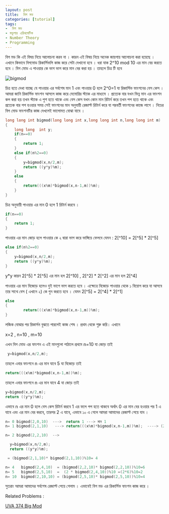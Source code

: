 ```yaml
---
layout: post
title:  বিগ মড
categories: [tutorial]
tags:
-  বিগ মড
- মডুলার এরিথমেটিক
- Number Theory
- Programming
---
```






বিগ মড কি এই বিষয় নিয়ে আলোচনা করব না । কারন এই বিষয় নিয়ে অনেক জায়গায় আলোচনা করা হয়েছে । এখানে কিভাবে বিগমোড রিকার্সিভলি কাজ করে সেটা দেখানো হবে । ধরা যাক 2^10 mod 10 এর মান বের করতে হবে । বিগ মোড এ পাওয়ার কে ভাগ ভাগ করে মান বের করা হয় । তাহলে চিত্র টি হবে


![bigmod](https://2.bp.blogspot.com/-oR9IThEIcRw/WUZM5UY-LXI/AAAAAAAAATw/Ykk5cRZ3hpcO2lH-vp7IeoZatBE9Pw0hQCPcBGAYYCw/s1600/bigmod.jpg)



চিত্র হতে দেখা যাচ্ছে যে পাওয়ার এর সর্বশেষ মান 1 এবং পাওয়ার 0 হলে 2^0=1 যা রিকার্সিভ ফাংশনের বেস কেস । আমরা জানি রিকার্সিভ ফাংশন আসলে কাজ করে মেমোরির স্ট্যাক এর মাধ্যমে । প্রত্যেক বার যখন ভিন্ন মান এর ফাংশন কল করা হয় তখন স্ট্যাক এ পুশ হতে থাকে  এবং বেস কেস যখন কোন মান রিটার্ন করে তখন পপ হতে থাকে এবং প্রত্যেক বার পপ হওয়ার সময় সেই ফাংশনের মান অনুযায়ী রেজাল্ট রিটার্ন করে যা পরবর্তী ফাংশনের কাজে লাগে । নিচের বিগ মোড ফাংশনটির কাজ দেখলেই ভালোমত বোঝা যাবে ।

```cpp
long long int bigmod(long long int x,long long int n,long long int m)
{
    long long  int y;
    if(n==0)
    {
        return 1;
    }
    else if(n%2==0)
    {
        y=bigmod(x,n/2,m);
        return ((y*y)%m);
    }
    else
    {
        return(((x%m)*bigmod(x,n-1,m))%m);
    }
}
```

চিত্র অনুযায়ী পাওয়ার এর মান 0 হলে 1 রিটার্ন করবে ।

```cpp
if(n==0)
{
    return 1;
}
```

পাওয়ার এর মান জোড় হলে পাওয়ার কে ২ দ্বারা ভাগ করে ভাঙ্গিয়ে ফেলবে যেমন :  2[^10] = 2[^5] \* 2[^5]

```cpp
else if(n%2==0)
{
    y=bigmod(x,n/2,m);
    return ((y*y)%m);
}
```

y\*y কারন  2[^5] \* 2[^5]  এর মান হল  2[^10]  , 2[^2] \* 2[^2] এর মান হল  2[^4]

পাওয়ার এর মান বিজোড় হলেও দুই ভাগে ভাগ করতে হবে । এক্ষেত্রে বিজোড় পাওয়ার থেকে ১ বিয়োগ করে যা আসবে তার সাথে বেস \( এখানে ২\) কে গুন করতে হবে । যেমন 2[^5] = 2[^4] \* 2[^1]



```cpp
else
{
        return(((x%m)*bigmod(x,n-1,m))%m);
}
```

লজিক বোঝার পর রিকার্সন বুঝতে পারলেই কাজ শেষ । প্রথম থেকে শুরু করি। এখানে

x=2 , n=10 , m=10



এখন বিগ মোড এর ফাংশন এ এই মানগুলো পাঠালে প্রথমে n=10 যা জোড় তাই



```cpp
 y=bigmod(x,n/2,m);
```

তাহলে এবার ফাংশনে n এর মান যাবে 5 যা বিজোড় তাই

```cpp
return(((x%m)*bigmod(x,n-1,m))%m);
```

তাহলে এবার ফাংশনে n এর মান যাবে 4 যা জোড় তাই



```cpp
y=bigmod(x,n/2,m);
return ((y*y)%m);
```

এভাবে n এর মান 0 হলে বেস কেস রিটার্ন করবে 1 এর ফলে পপ হতে থাকবে অর্থাৎ 0 এর মান বের হওয়ার পর 1 এ যাবে এবং এর মান বের করবে, তারপর 2 এ যাবে, এভাবে ১০ এ গেলে আমরা আমাদের রেজাল্ট পেয়ে যাব ।



```cpp
n= 0 bigmod(2,0,10)  --->  return 1 ---> মান 1
n= 1 bigmod(2,1,10)   ---> return(((x%m)*bigmod(x,n-1,m))%m);  ----> (2* bigmod(2,0,10))%10 = 2

n= 2 bigmod(2,2,10)  -->

  y=bigmod(x,n/2,m);
  return ((y*y)%m);

 = (bigmod(2,1,10)* bigmod(2,1,10))%10= 4

n= 4   bigmod(2,4,10)  = (bigmod(2,2,10)* bigmod(2,2,10))%10=6
n= 5   bigmod(2,5,10)  =  (2 * bigmod(2,4,10))%10 =(2*6)%10=2
n= 10  bigmod(2,10,10) = (bigmod(2,5,10)* bigmod(2,5,10))%10=4
```

সুতরাং আমরা আমাদের সর্বশেষ রেজাল্ট পেয়ে গেলাম । এভাবেই বিগ মড এর রিকার্সিভ ফাংশন কাজ করে ।

Related Problems : 

[UVA 374 Big Mod](http://shawonruet.blogspot.com/2015/12/uva-374-big-mod-recursive-modular.html)


